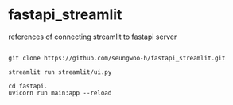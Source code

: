 # fastapi_streamlit
references of connecting streamlit to fastapi server 

<code>
git clone https://github.com/seungwoo-h/fastapi_streamlit.git
</code>
  
<code>
streamlit run streamlit/ui.py
</code>
  
<code>
cd fastapi. 
uvicorn run main:app --reload
</code>



